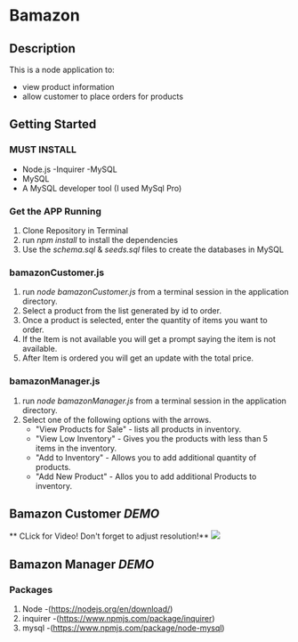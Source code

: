 # Bamazon


## Description

This is a node application to:
* view product information
* allow customer to place orders for products

## Getting Started

### MUST INSTALL

* Node.js 
    -Inquirer
    -MySQL
* MySQL 
* A MySQL developer tool (I used MySql Pro)

### Get the APP Running

1. Clone Repository in Terminal
1. run *npm install* to install the dependencies
1. Use the *schema.sql* & *seeds.sql* files to create the databases in MySQL


### bamazonCustomer.js

1. run _node bamazonCustomer.js_ from a terminal session in the application directory.
1. Select a product from the list generated by id to order.
1. Once a product is selected, enter the quantity of items you want to order.
1. If the Item is not available you will get a prompt saying the item is not available.
1. After Item is ordered you will get an update with the total price.

### bamazonManager.js

1. run _node bamazonManager.js_ from a terminal session in the application directory.
1. Select one of the following options with the arrows.
    * "View Products for Sale" - lists all products in inventory.
    * "View Low Inventory" - Gives you the products with less than 5 items in the inventory.
    * "Add to Inventory" - Allows you to add additional quantity of products.
    * "Add New Product" - Allos you to add additional Products to inventory.


## Bamazon Customer *DEMO*
** CLick for Video! Don't forget to adjust resolution!**
[![](https://i.vimeocdn.com/video/754836432.jpg)](https://player.vimeo.com/video/313506273)

## Bamazon Manager *DEMO*




### Packages
1. Node -(https://nodejs.org/en/download/)
1. inquirer -(https://www.npmjs.com/package/inquirer)
1. mysql -(https://www.npmjs.com/package/node-mysql)
